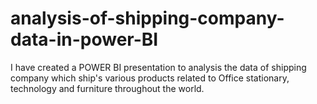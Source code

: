 # analysis-of-shipping-company-data-in-power-BI
I have created a POWER BI presentation to analysis the data of shipping company which ship's various products related to 
Office stationary, technology and furniture throughout the world.
